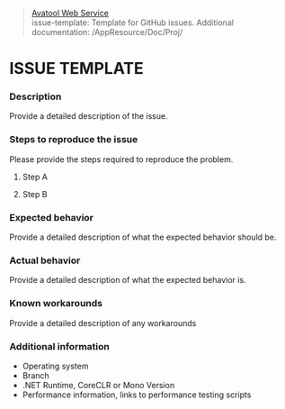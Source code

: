 > [Avatool Web Service](https://github.com/spectrum-health-systems/avatool-web-service)<br>
> issue-template: Template for GitHub issues.
> Additional documentation: /AppResource/Doc/Proj/

# ISSUE TEMPLATE

### Description
Provide a detailed description of the issue.

### Steps to reproduce the issue
Please provide the steps required to reproduce the problem.

1. Step A

2. Step B

### Expected behavior
Provide a detailed description of what the expected behavior should be.

### Actual behavior
Provide a detailed description of what the expected behavior is.

### Known workarounds
Provide a detailed description of any workarounds

### Additional information

* Operating system
* Branch
* .NET Runtime, CoreCLR or Mono Version
* Performance information, links to performance testing scripts